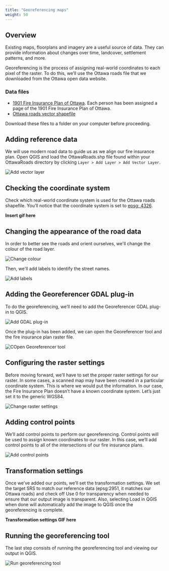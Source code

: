 ```yaml
---
title: "Georeferencing maps"
weight: 50
---
```


## Overview

Existing maps, floorplans and imagery are a useful source of data. They can provide information about changes over time, landcover, settlement patterns, and more. 

Georeferencing is the process of assigning real-world coordinates to each pixel of the raster. To do this, we’ll use the Ottawa roads file that we downloaded from the Ottawa open data website.


### Data files
* [1901 Fire Insurance Plan of Ottawa](https://drive.google.com/open?id=1JITpaNCJqIFHrd1aKkMq6IV2OUC3bEuy). Each person has been assigned a page of the 1901 Fire Insurance Plan of Ottawa.
* [Ottawa roads vector shapefile](https://drive.google.com/open?id=1JITpaNCJqIFHrd1aKkMq6IV2OUC3bEuy)

Download these files to a folder on your computer before proceeding. 

## Adding reference data

We will use modern road data to guide us as we align our fire insurance plan. Open QGIS and load the OttawaRoads.shp file found within your OttawaRoads directory by clicking ```Layer > Add Layer > Add Vector Layer```.

![Add vector layer](http://drive.google.com/uc?export=view&id=1k6BWGyDnjRkNtVz5s7NISK0Fx5TdHVWv)

## Checking the coordinate system

Check which real-world coordinate system is used for the Ottawa roads shapefile. You’ll notice that the coordinate system is set to [epsg: 4326](http://spatialreference.org/ref/epsg/4326/).

**Insert gif here**

## Changing the appearance of the road data

In order to better see the roads and orient ourselves, we'll change the colour of the road layer.

![Change colour](http://drive.google.com/uc?export=view&id=16gjYLLl4z6XzJ4XZqe2DkFoBDT4DQvQ7)

Then, we'll add labels to identify the street names.

![Add labels](http://drive.google.com/uc?export=view&id=10iXtLXQZeE4oDDAMaRyBUHTZvf31zVF6)

## Adding the Georeferencer GDAL plug-in

To do the georeferencing, we’ll need to add the Georeferencer GDAL plug-in to QGIS. 

![Add GDAL plug-in](http://drive.google.com/uc?export=view&id=18iDKdghtqlukP5bKBpDhsIckD_62JDb-)

Once the plug-in has been added, we can open the Georeferencer tool and the fire insurance plan raster file.

![COpen Georeferencer tool](http://drive.google.com/uc?export=view&id=1nISIqkfUGIiuoaotvE7fD10zY2spNRR7)

## Configuring the raster settings

Before moving forward, we’ll have to set the proper raster settings for our raster. In some cases, a scanned map may have been created in a particular coordinate system. This is where we would put the information. In our case, the Fire Insurance Plan doesn’t have a known coordinate system. Let’s just set it to the generic WGS84. 

![Change raster settings](http://drive.google.com/uc?export=view&id=1tshsgoX9anoRGYTUuCyP12gzZTnrlIPW)

## Adding control points

We’ll add control points to perform our georeferencing. Control points will be used to assign known coordinates to our raster. In this case, we’ll add control points to all of the intersections of our fire insurance plans.

![Add control points](http://drive.google.com/uc?export=view&id=1P8rNCX8DWIIMRfVVtsatBORKhG7XPQzt)

## Transformation settings

Once we’ve added our points, we’ll set the transformation settings. We set the target SRS to match our reference data (epsg:2951, it matches our Ottawa roads) and check off Use 0 for transparency when needed to ensure that our output image is transparent. Also, selecting  Load in QGIS when done will automatically add the image to QGIS once the georeferencing is complete.

**Transformation settings GIF here**

## Running the georeferencing tool

The last step consists of running the georeferencing tool and viewing our output in QGIS. 

![Run georeferencing tool](http://drive.google.com/uc?export=view&id=1nt8I3RsgksV_GqE0kbOOgG7lwdCjj-VY)

